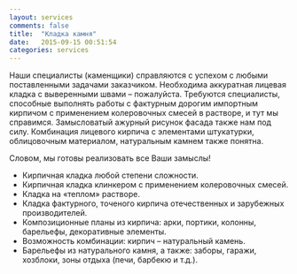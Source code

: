 ```yaml
---
layout: services
comments: false
title:  "Кладка камня"
date:   2015-09-15 00:51:54
categories: services
---
```



Наши специалисты (каменщики) справляются с успехом с любыми поставленными задачами заказчиком. Необходима аккуратная лицевая кладка с выверенными швами – пожалуйста. Требуются специалисты, способные выполнять работы с фактурным дорогим импортным кирпичом с применением колеровочных смесей в растворе, и тут мы справимся. Замысловатый ажурный рисунок фасада также нам под силу. Комбинация лицевого кирпича с элементами штукатурки, облицовочным материалом, натуральным камнем также понятна.

Словом, мы готовы реализовать все Ваши замыслы!

- Кирпичная кладка любой степени сложности.
- Кирпичная кладка клинкером с применением колеровочных смесей.
- Кладка на «теплом» растворе.
- Кладка фактурного, точеного кирпича отечественных и зарубежных производителей.
- Композиционные планы из кирпича: арки, портики, колонны, барельефы, декоративные элементы.
- Возможность комбинации: кирпич – натуральный камень.
- Барельефы из натурального камня, а также: заборы, гаражи, хозблоки, зоны отдыха (печи, барбекю и т.д.).